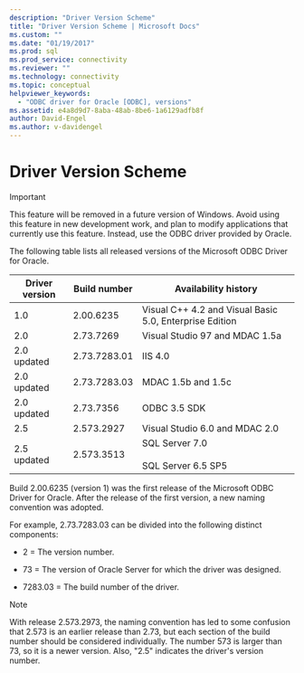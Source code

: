 ```yaml
---
description: "Driver Version Scheme"
title: "Driver Version Scheme | Microsoft Docs"
ms.custom: ""
ms.date: "01/19/2017"
ms.prod: sql
ms.prod_service: connectivity
ms.reviewer: ""
ms.technology: connectivity
ms.topic: conceptual
helpviewer_keywords: 
  - "ODBC driver for Oracle [ODBC], versions"
ms.assetid: e4a8d9d7-8aba-48ab-8be6-1a6129adfb8f
author: David-Engel
ms.author: v-davidengel
---
```

# Driver Version Scheme
> [!IMPORTANT]  
>  This feature will be removed in a future version of Windows. Avoid using this feature in new development work, and plan to modify applications that currently use this feature. Instead, use the ODBC driver provided by Oracle.  
  
 The following table lists all released versions of the Microsoft ODBC Driver for Oracle.  
  
|Driver version|Build number|Availability history|  
|--------------------|------------------|--------------------------|  
|1.0|2.00.6235|Visual C++ 4.2 and Visual Basic 5.0, Enterprise Edition|  
|2.0|2.73.7269|Visual Studio 97 and MDAC 1.5a|  
|2.0 updated|2.73.7283.01|IIS 4.0|  
|2.0 updated|2.73.7283.03|MDAC 1.5b and 1.5c|  
|2.0 updated|2.73.7356|ODBC 3.5 SDK|  
|2.5|2.573.2927|Visual Studio 6.0 and MDAC 2.0|  
|2.5 updated|2.573.3513|SQL Server 7.0<br /><br /> SQL Server 6.5 SP5|  
  
 Build 2.00.6235 (version 1) was the first release of the Microsoft ODBC Driver for Oracle. After the release of the first version, a new naming convention was adopted.  
  
 For example, 2.73.7283.03 can be divided into the following distinct components:  
  
-   2 = The version number.  
  
-   73 = The version of Oracle Server for which the driver was designed.  
  
-   7283.03 = The build number of the driver.  
  
> [!NOTE]  
>  With release 2.573.2973, the naming convention has led to some confusion that 2.573 is an earlier release than 2.73, but each section of the build number should be considered individually. The number 573 is larger than 73, so it is a newer version. Also, "2.5" indicates the driver's version number.
